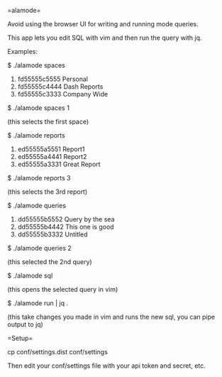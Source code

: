 =alamode=

Avoid using the browser UI for writing and running mode queries.

This app lets you edit SQL with vim and then run the query with jq.

Examples:

$ ./alamode spaces

1. fd55555c5555 Personal
2. fd55555c4444 Dash Reports
3. fd55555c3333 Company Wide

$ ./alamode spaces 1

(this selects the first space)

$ ./alamode reports

1. ed55555a5551 Report1
2. ed55555a4441 Report2
3. ed55555a3331 Great Report

$ ./alamode reports 3

(this selects the 3rd report)

$ ./alamode queries

1. dd55555b5552 Query by the sea
2. dd55555b4442 This one is good
3. dd55555b3332 Untitled

$ ./alamode queries 2

(this selected the 2nd query)

$ ./alamode sql

(this opens the selected query in vim)

$ ./alamode run | jq .

(this take changes you made in vim and runs the new sql, you can pipe output to jq)

=Setup=

cp conf/settings.dist conf/settings

Then edit your conf/settings file with your api token and secret, etc.

